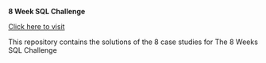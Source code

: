 **8 Week SQL Challenge**

[Click here to visit](https://8weeksqlchallenge.com/)

This repository contains the solutions of the 8 case studies for The 8 Weeks SQL Challenge
